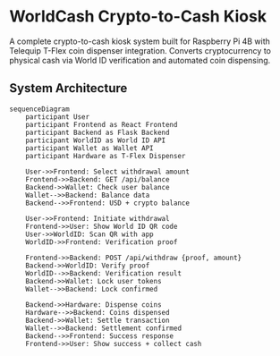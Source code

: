 # WorldCash Crypto-to-Cash Kiosk

A complete crypto-to-cash kiosk system built for Raspberry Pi 4B with Telequip T-Flex coin dispenser integration. Converts cryptocurrency to physical cash via World ID verification and automated coin dispensing.

## System Architecture

```mermaid
sequenceDiagram
    participant User
    participant Frontend as React Frontend
    participant Backend as Flask Backend  
    participant WorldID as World ID API
    participant Wallet as Wallet API
    participant Hardware as T-Flex Dispenser

    User->>Frontend: Select withdrawal amount
    Frontend->>Backend: GET /api/balance
    Backend->>Wallet: Check user balance
    Wallet-->>Backend: Balance data
    Backend-->>Frontend: USD + crypto balance

    User->>Frontend: Initiate withdrawal
    Frontend->>User: Show World ID QR code
    User->>WorldID: Scan QR with app
    WorldID->>Frontend: Verification proof
    
    Frontend->>Backend: POST /api/withdraw {proof, amount}
    Backend->>WorldID: Verify proof
    WorldID-->>Backend: Verification result
    Backend->>Wallet: Lock user tokens
    Wallet-->>Backend: Lock confirmed
    
    Backend->>Hardware: Dispense coins
    Hardware-->>Backend: Coins dispensed
    Backend->>Wallet: Settle transaction
    Wallet-->>Backend: Settlement confirmed
    Backend-->>Frontend: Success response
    Frontend->>User: Show success + collect cash
